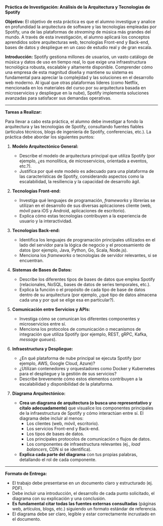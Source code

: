 

**Práctica de Investigación: Análisis de la Arquitectura y Tecnologías de Spotify**

**Objetivo:** El objetivo de esta práctica es que el alumno investigue y analice en profundidad la arquitectura de software y las tecnologías empleadas por Spotify, una de las plataformas de *streaming* de música más grandes del mundo. A través de esta investigación, el alumno aplicará los conceptos aprendidos sobre arquitecturas web, tecnologías Front-end y Back-end, bases de datos y despliegue en un caso de estudio real y de gran escala.

**Introducción:**
Spotify gestiona millones de usuarios, un vasto catálogo de música y datos de uso en tiempo real, lo que exige una infraestructura tecnológica robusta, escalable y altamente disponible. Comprender cómo una empresa de esta magnitud diseña y mantiene su sistema es fundamental para apreciar la complejidad y las soluciones en el desarrollo web moderno. Al igual que otras plataformas líderes (como Netflix, mencionada en los materiales del curso por su arquitectura basada en microservicios y despliegue en la nube), Spotify implementa soluciones avanzadas para satisfacer sus demandas operativas.

---

**Tareas a Realizar:**

Para llevar a cabo esta práctica, el alumno debe investigar a fondo la arquitectura y las tecnologías de Spotify, consultando fuentes fiables (artículos técnicos, blogs de ingeniería de Spotify, conferencias, etc.). La práctica debe abordar los siguientes puntos:

1.  **Modelo Arquitectónico General:**
    *   Describe el modelo de arquitectura principal que utiliza Spotify (por ejemplo, ¿es monolítica, de microservicios, orientada a eventos, etc.?).
    *   Justifica por qué este modelo es adecuado para una plataforma de las características de Spotify, considerando aspectos como la escalabilidad, la resiliencia y la capacidad de desarrollo ágil.

2.  **Tecnologías Front-end:**
    *   Investiga qué lenguajes de programación, *frameworks* y librerías se utilizan en el desarrollo de sus diversas aplicaciones cliente (web, móvil para iOS y Android, aplicaciones de escritorio).
    *   Explica cómo estas tecnologías contribuyen a la experiencia de usuario y la interactividad.

3.  **Tecnologías Back-end:**
    *   Identifica los lenguajes de programación principales utilizados en el lado del servidor para la lógica de negocio y el procesamiento de datos (por ejemplo, Java, Python, Go, Scala, Node.js).
    *   Menciona los *frameworks* o tecnologías de servidor relevantes, si se encuentran.

4.  **Sistemas de Bases de Datos:**
    *   Describe los diferentes tipos de bases de datos que emplea Spotify (relacionales, NoSQL, bases de datos de series temporales, etc.).
    *   Explica la función o el propósito de cada tipo de base de datos dentro de su arquitectura (por ejemplo, ¿qué tipo de datos almacena cada una y por qué se elige esa en particular?).

5.  **Comunicación entre Servicios y APIs:**
    *   Investiga cómo se comunican los diferentes componentes y microservicios entre sí.
    *   Menciona los protocolos de comunicación o mecanismos de integración que utiliza Spotify (por ejemplo, REST, gRPC, Kafka, *message queues*).

6.  **Infraestructura y Despliegue:**
    *   ¿En qué plataforma de nube principal se ejecuta Spotify (por ejemplo, AWS, Google Cloud, Azure)?
    *   ¿Utilizan contenedores y orquestadores como Docker y Kubernetes para el despliegue y la gestión de sus servicios?
    *   Describe brevemente cómo estos elementos contribuyen a la escalabilidad y disponibilidad de la plataforma.

7.  **Diagrama Arquitectónico:**
    *   **Crea un diagrama de arquitectura (o busca uno representativo y cítalo adecuadamente)** que visualice los componentes principales de la infraestructura de Spotify y cómo interactúan entre sí. El diagrama debe incluir al menos:
        *   Los clientes (web, móvil, escritorio).
        *   Los servicios Front-end y Back-end.
        *   Los tipos de bases de datos.
        *   Los principales protocolos de comunicación o flujos de datos.
        *   Los componentes de infraestructura relevantes (ej., *load balancers*, CDN si se identifica).
    *   **Explica cada parte del diagrama** con tus propias palabras, detallando el rol de cada componente.

---

**Formato de Entrega:**

*   El trabajo debe presentarse en un documento claro y estructurado (ej. PDF).
*   Debe incluir una introducción, el desarrollo de cada punto solicitado, el diagrama con su explicación y una conclusión.
*   **Es fundamental citar todas las fuentes externas consultadas** (páginas web, artículos, blogs, etc.) siguiendo un formato estándar de referencia.
*   El diagrama debe ser claro, legible y estar correctamente incrustado en el documento.

